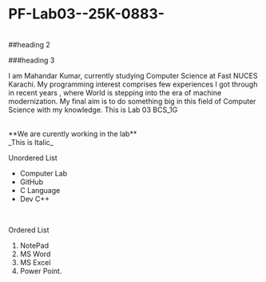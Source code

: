 # PF-Lab03--25K-0883-

<br/>
##heading 2
<br/>

###heading 3
<br/>

I am Mahandar Kumar, currently studying Computer Science at Fast NUCES Karachi. My programming interest comprises few experiences I got through in recent years , where World is stepping into the era of machine modernization. My final aim is to do something big in this field of Computer Science with my knowledge.
This is Lab 03 BCS_1G

<br/>
**We are curently working in the lab**
<br/>
_This is Italic_
<br/>

   Unordered List
<br/>
- Computer Lab
- GitHub
- C Language
- Dev C++
<br/>

  Ordered List
<br/>
1. NotePad
2. MS Word
3. MS Excel
4. Power Point.
   
  
  
